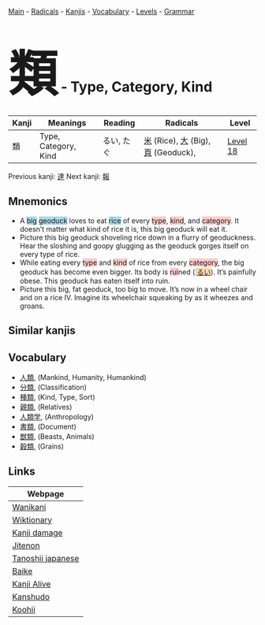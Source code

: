 <style> bigfont {font-size: 100px}</style>
[Main](../README.md) -
[Radicals](../radicals.md) -
[Kanjis](../kanjis.md) -
[Vocabulary](../vocabulary.md) -
[Levels](../levels.md) -
[Grammar](../grammar.md)
# <bigfont> 類</bigfont> - Type, Category, Kind 

| Kanji | Meanings | Reading | Radicals | Level |
| --- | --- | --- | --- | --- |
| 類 | Type, Category, Kind | るい, たぐ | [米](../radicals/米.md) (Rice), [大](../radicals/大.md) (Big), [頁](../radicals/頁.md) (Geoduck),  | [Level 18](../levels/wk_level18.md) |

Previous kanji: [達](達.md) Next kanji: [報](報.md) 

## Mnemonics
 * A <span style="background-color:#ADD8E6"> big</span> <span style="background-color:#ADD8E6"> geoduck</span> loves to eat <span style="background-color:#ADD8E6"> rice</span> of every <span style="background-color:#ffcccb"> type</span>, <span style="background-color:#ffcccb"> kind</span>, and <span style="background-color:#ffcccb"> category</span>. It doesn’t matter what kind of rice it is, this big geoduck will eat it.
* Picture this big geoduck shoveling rice down in a flurry of geoduckness. Hear the sloshing and goopy glugging as the geoduck gorges itself on every type of rice.
* While eating every <span style="background-color:#ffcccb"> type</span> and <span style="background-color:#ffcccb"> kind</span> of rice from every <span style="background-color:#ffcccb"> category</span>, the big geoduck has become even bigger. Its body is <span style="background-color:#ffcccb"> rui</span>ned (<span style="background-color:#fed8b1"> [るい](https://jisho.org/search/るい)</span>). It’s painfully obese. This geoduck has eaten itself into ruin.
* Picture this big, fat geoduck, too big to move. It’s now in a wheel chair and on a rice IV. Imagine its wheelchair squeaking by as it wheezes and groans.


## Similar kanjis
 


## Vocabulary
 * [人類](../vocabulary/類.md), (Mankind, Humanity, Humankind)
* [分類](../vocabulary/類.md), (Classification)
* [種類](../vocabulary/類.md), (Kind, Type, Sort)
* [親類](../vocabulary/類.md), (Relatives)
* [人類学](../vocabulary/類.md), (Anthropology)
* [書類](../vocabulary/類.md), (Document)
* [獣類](../vocabulary/類.md), (Beasts, Animals)
* [穀類](../vocabulary/類.md), (Grains)



## Links 

| Webpage |
| --- |
| [Wanikani          ](https://www.wanikani.com/kanji/類) |
| [Wiktionary        ](https://en.wiktionary.org/wiki/類) |
| [Kanji damage      ](http://www.kanjidamage.com/kanji/search?utf8=✓&q=類) |
| [Jitenon           ](https://jitenon.com/kanji/類) |
| [Tanoshii japanese ](https://www.tanoshiijapanese.com/dictionary/kanji.cfm?k=類) |
| [Baike             ](https://baike.baidu.com/item/類) |
| [Kanji Alive       ](https://app.kanjialive.com/類) |
| [Kanshudo          ](https://www.kanshudo.com/searchmn?q=類) |
| [Koohii            ](https://kanji.koohii.com/study/kanji/類) |
